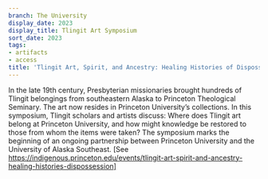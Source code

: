 ```yaml
---
branch: The University
display_date: 2023
display_title: Tlingit Art Symposium
sort_date: 2023
tags:
- artifacts
- access
title: 'Tlingit Art, Spirit, and Ancestry: Healing Histories of Dispossession Symposium'
---
```


In the late 19th century, Presbyterian missionaries brought hundreds of Tlingit belongings from southeastern Alaska to Princeton Theological Seminary. The art now resides in Princeton University’s collections. In this symposium, Tlingit scholars and artists discuss: Where does Tlingit art belong at Princeton University, and how might knowledge be restored to those from whom the items were taken? The symposium marks the beginning of an ongoing partnership between Princeton University and the University of Alaska Southeast. [See https://indigenous.princeton.edu/events/tlingit-art-spirit-and-ancestry-healing-histories-dispossession]